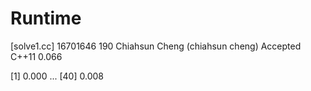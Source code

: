 # Runtime

[solve1.cc]
16701646    190 Chiahsun Cheng (chiahsun cheng)   Accepted  C++11   0.066

[1] 0.000
...
[40] 0.008
